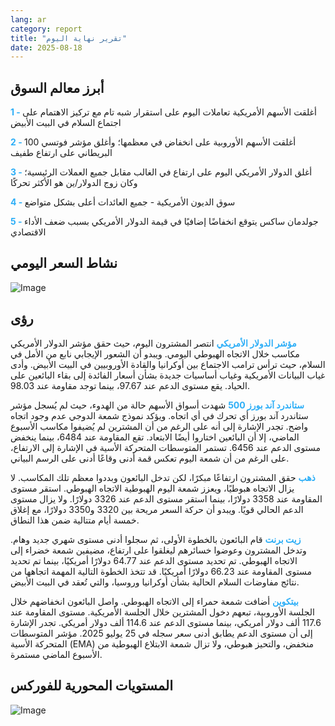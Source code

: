 ```yaml
---
lang: ar
category: report
title: "تقرير نهاية اليوم"
date: 2025-08-18
---
```



<h2>أبرز معالم السوق</h2>
<strong style="color: #2caef7;">1 - </strong> أغلقت الأسهم الأمريكية تعاملات اليوم على استقرار شبه تام مع تركيز الاهتمام على اجتماع السلام في البيت الأبيض

<strong style="color: #2caef7;">2 - </strong> أغلقت الأسهم الأوروبية على انخفاض في معظمها؛ وأغلق مؤشر فوتسي 100 البريطاني على ارتفاع طفيف

<strong style="color: #2caef7;">3 - </strong> أغلق الدولار الأمريكي اليوم على ارتفاع في الغالب مقابل جميع العملات الرئيسية؛ وكان زوج الدولار/ين هو الأكثر تحركًا

<strong style="color: #2caef7;">4 - </strong> سوق الديون الأمريكية - جميع العائدات أعلى بشكل متواضع

<strong style="color: #2caef7;">5 - </strong> جولدمان ساكس يتوقع انخفاضًا إضافيًا في قيمة الدولار الأمريكي بسبب ضعف الأداء الاقتصادي



<h2>نشاط السعر اليومي</h2>
<img src="https://markleighedu.github.io/img/Aug-2025/18-Aug-2025/price.jpg" alt="Image"/>

<h2>رؤى</h2>
<strong style="color: #2caef7;">مؤشر الدولار الأمريكي</strong> انتصر المشترون اليوم، حيث حقق مؤشر الدولار الأمريكي مكاسب خلال الاتجاه الهبوطي اليومي. ويبدو أن الشعور الإيجابي نابع من الأمل في السلام، حيث ترأس ترامب الاجتماع بين أوكرانيا والقادة الأوروبيين في البيت الأبيض. وأدى غياب البيانات الأمريكية وغياب أساسيات جديدة بشأن أسعار الفائدة إلى بقاء البائعين على الحياد. يقع مستوى الدعم عند 97.67، بينما توجد مقاومة عند 98.03.

<strong style="color: #2caef7;">ستاندرد آند بورز 500</strong> شهدت أسواق الأسهم حالة من الهدوء، حيث لم يُسجل مؤشر ستاندرد آند بورز أي تحرك في أي اتجاه. ويؤكد نموذج شمعة الدوجي عدم وجود اتجاه واضح. تجدر الإشارة إلى أنه على الرغم من أن المشترين لم يُضيفوا مكاسب الأسبوع الماضي، إلا أن البائعين اختاروا أيضًا الابتعاد. تقع المقاومة عند 6484، بينما ينخفض مستوى الدعم عند 6456. تستمر المتوسطات المتحركة الأسية في الإشارة إلى الارتفاع، على الرغم من أن شمعة اليوم تعكس قمة أدنى وقاعًا أدنى على الرسم البياني.

<strong style="color: #2caef7;">ذهب</strong> حقق المشترون ارتفاعًا مبكرًا، لكن تدخل البائعون وبددوا معظم تلك المكاسب. لا يزال الاتجاه هبوطيًا، ويعزز شمعة اليوم الهبوطية الاتجاه الهبوطي. استقر مستوى المقاومة عند 3358 دولارًا، بينما استقر مستوى الدعم عند 3326 دولارًا. ولا يزال مستوى الدعم الحالي قويًا. ويبدو أن حركة السعر مريحة بين 3320 و3350 دولارًا، مع إغلاق خمسة أيام متتالية ضمن هذا النطاق.

<strong style="color: #2caef7;">زيت برنت</strong> قام البائعون بالخطوة الأولى، ثم سجلوا أدنى مستوى شهري جديد وهام. وتدخل المشترون وعوضوا خسائرهم ليغلقوا على ارتفاع، مضيفين شمعة خضراء إلى الاتجاه الهبوطي. تم تحديد مستوى الدعم عند 64.77 دولارًا أمريكيًا، بينما تم تحديد مستوى المقاومة عند 66.23 دولارًا أمريكيًا. قد تتخذ الخطوة التالية المهمة اتجاهها من نتائج مفاوضات السلام الحالية بشأن أوكرانيا وروسيا، والتي تُعقد في البيت الأبيض.

<strong style="color: #2caef7;">بيتكوين</strong> أضافت شمعة حمراء إلى الاتجاه الهبوطي. واصل البائعون انخفاضهم خلال الجلسة الأوروبية، تبعهم دخول المشترين خلال الجلسة الأمريكية. مستوى المقاومة عند 117.6 ألف دولار أمريكي، بينما مستوى الدعم عند 114.6 ألف دولار أمريكي. تجدر الإشارة إلى أن مستوى الدعم يطابق أدنى سعر سجله في 25 يوليو 2025. مؤشر المتوسطات المتحركة الأسية (EMA) منخفض، والتحيز هبوطي، ولا تزال شمعة الابتلاع الهبوطية من الأسبوع الماضي مستمرة.



<h2>المستويات المحورية للفوركس</h2>
<img src="https://markleighedu.github.io/img/Aug-2025/18-Aug-2025/pivot.jpg" alt="Image"/>